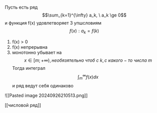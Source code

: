 Пусть есть ряд $$\sum_{k=1}^{\infty} a_k, \ a_k \ge 0$$
и функция f(x) удовлетворяет 3 упшсловиям  $$f(x) : a_k=f(k)$$ 
1) f(x) > 0
2) f(x) непрерывна
3) монотонно убывает на $$x \in [m;+\infty), необязятельно\ чтоб\  с\  k, с \ какого-то\ числа \ m$$
Тогда интеграл 
$$\int_m^{\infty} f(x)dx$$
и ряд ведут себя одинаково 

![[Pasted image 20240926210513.png]]

[[числовой ряд]]